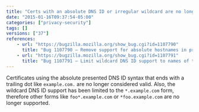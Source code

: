 ```yaml
---
title: "Certs with an absolute DNS ID or irregular wildcard are no longer supported"
date: "2015-01-16T09:37:54-05:00"
categories: ["privacy-security"]
tags: []
versions: ["37"]
references:
    - url: "https://bugzilla.mozilla.org/show_bug.cgi?id=1107790"
      title: "Bug 1107790 – Remove support for absolute hostnames in presented DNS IDs and name constraints"
    - url: "https://bugzilla.mozilla.org/show_bug.cgi?id=1107791"
      title: "Bug 1107791 – Limit wildcard DNS ID support to names of the form *.example.com (not foo*.example.com)"
---
```

Certificates using the absolute presented DNS ID syntax that ends with a trailing dot like `example.com.` are no longer considered valid. Also, the wildcard DNS ID support has been limited to the `*.example.com` form, therefore other forms like `foo*.example.com` or `*foo.example.com` are no longer supported.
